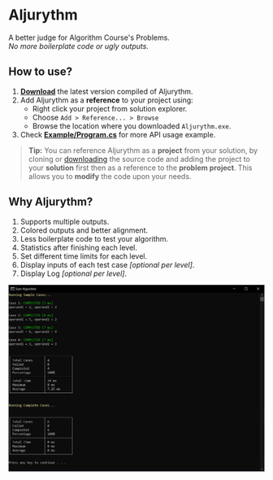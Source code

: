 # Aljurythm

A better judge for Algorithm Course's Problems.  
_No more boilerplate code or ugly outputs._

## How to use?

1. **[Download][download-release]** the latest version compiled of Aljurythm.
1. Add Aljurythm as a **reference** to your project using:
   - Right click your project from solution explorer.
   - Choose `Add > Reference... > Browse`
   - Browse the location where you downloaded `Aljurythm.exe`.
1. Check **[Example/Program.cs](Example/Program.cs)** for more API usage example.

> **Tip:** You can reference Aljurythm as a **project** from your solution, by cloning or [downloading][download-source] the source code and adding the project to your **solution** first then as a reference to the **problem project**. This allows you to **modify** the code upon your needs.

[download-release]: https://github.com/YoussefRaafatNasry/aljurythm/releases/latest
[download-source]: https://github.com/YoussefRaafatNasry/aljurythm/archive/master.zip

## Why Aljurythm?

1. Supports multiple outputs.
1. Colored outputs and better alignment.
1. Less boilerplate code to test your algorithm.
1. Statistics after finishing each level.
1. Set different time limits for each level.
1. Display inputs of each test case _[optional per level]_.
1. Display Log _[optional per level]_.

![screenshot](screenshot.png)